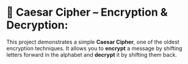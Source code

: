 # 🔐 Caesar Cipher – Encryption & Decryption:
This project demonstrates a simple **Caesar Cipher**, one of the oldest encryption techniques.
It allows you to **encrypt** a message by shifting letters forward in the alphabet and **decrypt** it by shifting them back.
